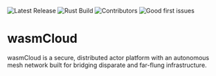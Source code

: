 ![Latest Release](https://img.shields.io/github/v/release/wasmcloud/wasmcloud?color=success&include_prereleases)
![Rust Build](https://img.shields.io/github/workflow/status/wasmcloud/wasmcloud/Rust/main)
![Contributors](https://img.shields.io/github/contributors/wasmcloud/wasmcloud)
![Good first issues](https://img.shields.io/github/issues/wasmcloud/wasmcloud/good%20first%20issue?label=good%20first%20issues)

# wasmCloud 

wasmCloud is a secure, distributed actor platform with an autonomous mesh network built for bridging disparate and far-flung infrastructure.
